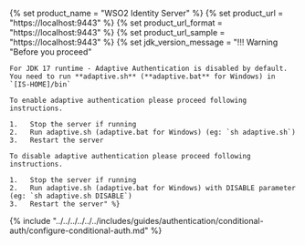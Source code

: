{% set product_name = "WSO2 Identity Server" %}
{% set product_url = "https://localhost:9443" %}
{% set product_url_format = "https://localhost:9443" %}
{% set product_url_sample = "https://localhost:9443" %}
{% set jdk_version_message = "!!! Warning \"Before you proceed\"

    For JDK 17 runtime - Adaptive Authentication is disabled by default.
    You need to run **adaptive.sh** (**adaptive.bat** for Windows) in `[IS-HOME]/bin`

    To enable adaptive authentication please proceed following instructions.

    1.   Stop the server if running
    2.   Run adaptive.sh (adaptive.bat for Windows) (eg: `sh adaptive.sh`)
    3.   Restart the server

    To disable adaptive authentication please proceed following instructions.

    1.   Stop the server if running
    2.   Run adaptive.sh (adaptive.bat for Windows) with DISABLE parameter (eg: `sh adaptive.sh DISABLE`)
    3.   Restart the server" %}
{% include "../../../../../../includes/guides/authentication/conditional-auth/configure-conditional-auth.md" %}
